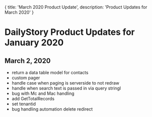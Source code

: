 {
	title: 'March 2020 Product Update',
	description: 'Product Updates for March 2020'
}
# DailyStory Product Updates for January 2020
## March 2, 2020
* return a data table model for contacts
* custom pager
* handle case when paging is serverside to not redraw
* handle when search text is passed in via query stringI
* bug with Mc and Mac handling
* add GetTotalRecords
* set tenantid
* bug handling automation delete redirect
